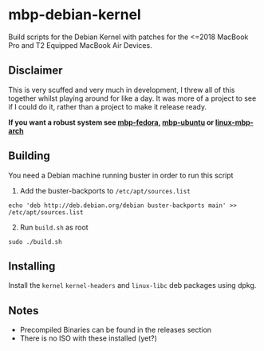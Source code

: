 # mbp-debian-kernel

Build scripts for the Debian Kernel with patches for the <=2018 MacBook Pro and T2 Equipped MacBook Air Devices.

## Disclaimer

This is very scuffed and very much in development, I threw all of this together whilst playing around for like a day. It was more of a project to see if I could do it, rather than a project to make it release ready.

**If you want a robust system see [mbp-fedora](https://github.com/mikeeq/mbp-fedora), [mbp-ubuntu](https://github.com/marcosfad/mbp-ubuntu) or [linux-mbp-arch](https://github.com/aunali1/linux-mbp-arch)**
## Building
You need a Debian machine running buster in order to run this script

1. Add the buster-backports to `/etc/apt/sources.list`
```
echo 'deb http://deb.debian.org/debian buster-backports main' >> /etc/apt/sources.list
```
2. Run `build.sh` as root
```
sudo ./build.sh
```

## Installing

Install the `kernel` `kernel-headers` and `linux-libc` deb packages using dpkg.

## Notes
 * Precompiled Binaries can be found in the releases section
 * There is no ISO with these installed (yet?)
